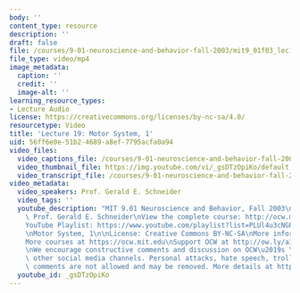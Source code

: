 ```yaml
---
body: ''
content_type: resource
description: ''
draft: false
file: /courses/9-01-neuroscience-and-behavior-fall-2003/mit9_01f03_lec19_360p_16_9.mp4
file_type: video/mp4
image_metadata:
  caption: ''
  credit: ''
  image-alt: ''
learning_resource_types:
- Lecture Audio
license: https://creativecommons.org/licenses/by-nc-sa/4.0/
resourcetype: Video
title: 'Lecture 19: Motor System, 1'
uid: 56ff6e0e-51b2-4689-a8ef-7795acfa0a94
video_files:
  video_captions_file: /courses/9-01-neuroscience-and-behavior-fall-2003/1d0fd2fM7zK6JhDTNC7I389GnwoSruYwM_transcript.webvtt
  video_thumbnail_file: https://img.youtube.com/vi/_gsDTzOpiKo/default.jpg
  video_transcript_file: /courses/9-01-neuroscience-and-behavior-fall-2003/1d0fd2fM7zK6JhDTNC7I389GnwoSruYwM_transcript.pdf
video_metadata:
  video_speakers: Prof. Gerald E. Schneider
  video_tags: ''
  youtube_description: "MIT 9.01 Neuroscience and Behavior, Fall 2003\nInstructor:\
    \ Prof. Gerald E. Schneider\nView the complete course: http://ocw.mit.edu/courses/brain-and-cognitive-sciences/9-01-neuroscience-and-behavior-fall-2003\n\
    YouTube Playlist: https://www.youtube.com/playlist?list=PLUl4u3cNGP63U7FmbKD9KClb-94dyPJim\n\
    \nMotor System, 1\n\nLicense: Creative Commons BY-NC-SA\nMore information at https://ocw.mit.edu/terms\n\
    More courses at https://ocw.mit.edu\nSupport OCW at http://ow.ly/a1If50zVRlQ\n\
    \nWe encourage constructive comments and discussion on OCW\u2019s YouTube and\
    \ other social media channels. Personal attacks, hate speech, trolling, and inappropriate\
    \ comments are not allowed and may be removed. More details at https://ocw.mit.edu/comments."
  youtube_id: _gsDTzOpiKo
---
```

